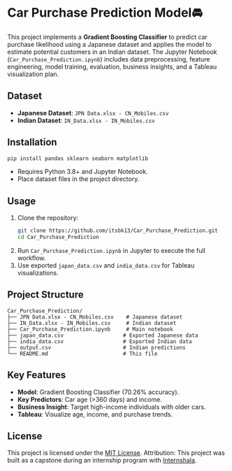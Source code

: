 # Car Purchase Prediction Model🚘

This project implements a **Gradient Boosting Classifier** to predict car purchase likelihood using a Japanese dataset and applies the model to estimate potential customers in an Indian dataset. The Jupyter Notebook (`Car_Purchase_Prediction.ipynb`) includes data preprocessing, feature engineering, model training, evaluation, business insights, and a Tableau visualization plan.

## Dataset
- **Japanese Dataset**: `JPN Data.xlsx - CN_Mobiles.csv`
- **Indian Dataset**: `IN_Data.xlsx - IN_Mobiles.csv`

## Installation
```bash
pip install pandas sklearn seaborn matplotlib
```
- Requires Python 3.8+ and Jupyter Notebook.
- Place dataset files in the project directory.

## Usage
1. Clone the repository:
   ```bash
   git clone https://github.com/itsbk13/Car_Purchase_Prediction.git
   cd Car_Purchase_Prediction
   ```
2. Run `Car_Purchase_Prediction.ipynb` in Jupyter to execute the full workflow.
3. Use exported `japan_data.csv` and `india_data.csv` for Tableau visualizations.

## Project Structure
```
Car_Purchase_Prediction/
├── JPN Data.xlsx - CN_Mobiles.csv    # Japanese dataset
├── IN_Data.xlsx - IN_Mobiles.csv     # Indian dataset
├── Car_Purchase_Prediction.ipynb     # Main notebook
├── japan_data.csv                   # Exported Japanese data
├── india_data.csv                   # Exported Indian data
├── output.csv                       # Indian predictions
└── README.md                        # This file
```

## Key Features
- **Model**: Gradient Boosting Classifier (70.26% accuracy).
- **Key Predictors**: Car age (>360 days) and income.
- **Business Insight**: Target high-income individuals with older cars.
- **Tableau**: Visualize age, income, and purchase trends.

## License
This project is licensed under the [MIT License](LICENSE).
Attribution: This project was built as a capstone during an internship program with [Internshala](trainings.internshala.com/data-science-beginner-course/).
